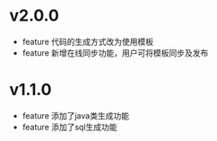 # v2.0.0
- feature 代码的生成方式改为使用模板
- feature 新增在线同步功能，用户可将模板同步及发布

# v1.1.0

- feature 添加了java类生成功能
- feature 添加了sql生成功能